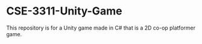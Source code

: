 # CSE-3311-Unity-Game
This repository is for a Unity game made in C# that is a 2D co-op platformer game.
